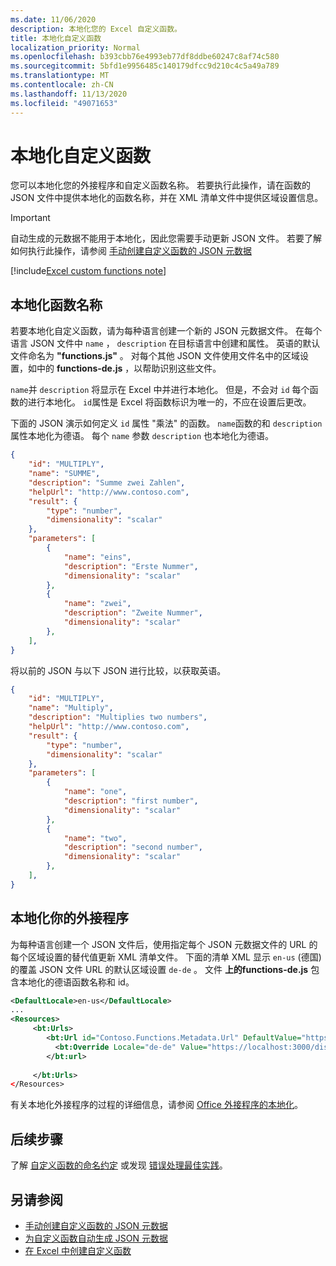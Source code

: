 ```yaml
---
ms.date: 11/06/2020
description: 本地化您的 Excel 自定义函数。
title: 本地化自定义函数
localization_priority: Normal
ms.openlocfilehash: b393cbb76e4993eb77df8ddbe60247c8af74c580
ms.sourcegitcommit: 5bfd1e9956485c140179dfcc9d210c4c5a49a789
ms.translationtype: MT
ms.contentlocale: zh-CN
ms.lasthandoff: 11/13/2020
ms.locfileid: "49071653"
---
```

# <a name="localize-custom-functions"></a>本地化自定义函数

您可以本地化您的外接程序和自定义函数名称。 若要执行此操作，请在函数的 JSON 文件中提供本地化的函数名称，并在 XML 清单文件中提供区域设置信息。

>[!IMPORTANT]
> 自动生成的元数据不能用于本地化，因此您需要手动更新 JSON 文件。 若要了解如何执行此操作，请参阅 [手动创建自定义函数的 JSON 元数据](custom-functions-json.md)

[!include[Excel custom functions note](../includes/excel-custom-functions-note.md)]

## <a name="localize-function-names"></a>本地化函数名称

若要本地化自定义函数，请为每种语言创建一个新的 JSON 元数据文件。 在每个语言 JSON 文件中 `name` ， `description` 在目标语言中创建和属性。 英语的默认文件命名为 **"functions.js"** 。 对每个其他 JSON 文件使用文件名中的区域设置，如中的 **functions-de.js** ，以帮助识别这些文件。

`name`并 `description` 将显示在 Excel 中并进行本地化。 但是，不会对 `id` 每个函数的进行本地化。 `id`属性是 Excel 将函数标识为唯一的，不应在设置后更改。

下面的 JSON 演示如何定义 `id` 属性 "乘法" 的函数。 `name`函数的和 `description` 属性本地化为德语。 每个 `name` 参数 `description` 也本地化为德语。

```JSON
{
    "id": "MULTIPLY",
    "name": "SUMME",
    "description": "Summe zwei Zahlen",
    "helpUrl": "http://www.contoso.com",
    "result": {
        "type": "number",
        "dimensionality": "scalar"
    },
    "parameters": [
        {
            "name": "eins",
            "description": "Erste Nummer",
            "dimensionality": "scalar"
        },
        {
            "name": "zwei",
            "description": "Zweite Nummer",
            "dimensionality": "scalar"
        },
    ],
}
```

将以前的 JSON 与以下 JSON 进行比较，以获取英语。

```JSON
{
    "id": "MULTIPLY",
    "name": "Multiply",
    "description": "Multiplies two numbers",
    "helpUrl": "http://www.contoso.com",
    "result": {
        "type": "number",
        "dimensionality": "scalar"
    },
    "parameters": [
        {
            "name": "one",
            "description": "first number",
            "dimensionality": "scalar"
        },
        {
            "name": "two",
            "description": "second number",
            "dimensionality": "scalar"
        },
    ],
}
```

## <a name="localize-your-add-in"></a>本地化你的外接程序

为每种语言创建一个 JSON 文件后，使用指定每个 JSON 元数据文件的 URL 的每个区域设置的替代值更新 XML 清单文件。 下面的清单 XML 显示 `en-us` (德国) 的覆盖 JSON 文件 URL 的默认区域设置 `de-de` 。 文件 **上的functions-de.js** 包含本地化的德语函数名称和 id。

```XML
<DefaultLocale>en-us</DefaultLocale>
...
<Resources>
     <bt:Urls>
        <bt:Url id="Contoso.Functions.Metadata.Url" DefaultValue="https://localhost:3000/dist/functions.json"/>
          <bt:Override Locale="de-de" Value="https://localhost:3000/dist/functions-de.json" />
        </bt:url>
        
     </bt:Urls>
</Resources>
```

有关本地化外接程序的过程的详细信息，请参阅 [Office 外接程序的本地化](../develop/localization.md#control-localization-from-the-manifest)。

## <a name="next-steps"></a>后续步骤
了解 [自定义函数的命名约定](custom-functions-naming.md) 或发现 [错误处理最佳实践](custom-functions-errors.md)。

## <a name="see-also"></a>另请参阅

* [手动创建自定义函数的 JSON 元数据](custom-functions-json.md)
* [为自定义函数自动生成 JSON 元数据](custom-functions-json-autogeneration.md)
* [在 Excel 中创建自定义函数](custom-functions-overview.md)
